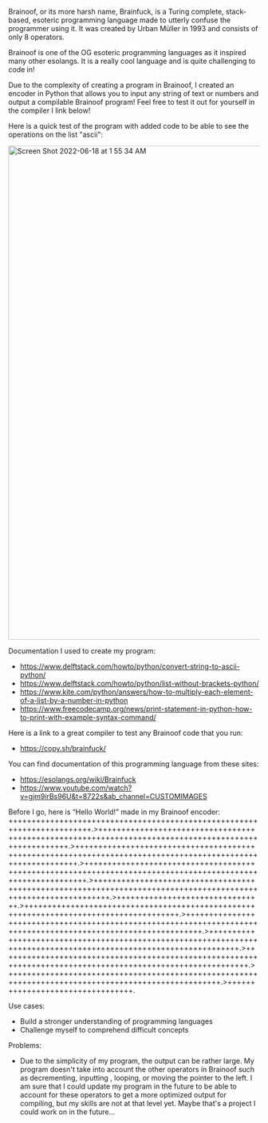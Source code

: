 Brainoof, or its more harsh name, Brainfuck, is a Turing complete, stack-based, esoteric programming language made to utterly confuse the programmer using it. It was created by Urban Müller in 1993 and consists of only 8 operators.

Brainoof is one of the OG esoteric programming languages as it inspired many other esolangs. It is a really cool language and is quite challenging to code in! 

Due to the complexity of creating a program in Brainoof, I created an encoder in Python that allows you to input any string of text or numbers and output a compilable Brainoof program! Feel free to test it out for yourself in the compiler I link below! 

Here is a quick test of the program with added code to be able to see the operations on the list "ascii":

<img width="988" alt="Screen Shot 2022-06-18 at 1 55 34 AM" src="https://user-images.githubusercontent.com/104415326/174427977-4c013787-6398-47e1-84be-32d361b061d4.png">

Documentation I used to create my program: 
 - https://www.delftstack.com/howto/python/convert-string-to-ascii-python/
 - https://www.delftstack.com/howto/python/list-without-brackets-python/
 - https://www.kite.com/python/answers/how-to-multiply-each-element-of-a-list-by-a-number-in-python
 - https://www.freecodecamp.org/news/print-statement-in-python-how-to-print-with-example-syntax-command/

Here is a link to a great compiler to test any Brainoof code that you run:
 - https://copy.sh/brainfuck/

You can find documentation of this programming language from these sites:
 - https://esolangs.org/wiki/Brainfuck
 - https://www.youtube.com/watch?v=gjm9irBs96U&t=8722s&ab_channel=CUSTOMIMAGES

Before I go, here is “Hello World!” made in my Brainoof encoder:
++++++++++++++++++++++++++++++++++++++++++++++++++++++++++++++++++++++++.>+++++++++++++++++++++++++++++++++++++++++++++++++++++++++++++++++++++++++++++++++++++++++++++++++++++.>++++++++++++++++++++++++++++++++++++++++++++++++++++++++++++++++++++++++++++++++++++++++++++++++++++++++++++.>++++++++++++++++++++++++++++++++++++++++++++++++++++++++++++++++++++++++++++++++++++++++++++++++++++++++++++.>+++++++++++++++++++++++++++++++++++++++++++++++++++++++++++++++++++++++++++++++++++++++++++++++++++++++++++++++.>++++++++++++++++++++++++++++++++.>+++++++++++++++++++++++++++++++++++++++++++++++++++++++++++++++++++++++++++++++++++++++.>+++++++++++++++++++++++++++++++++++++++++++++++++++++++++++++++++++++++++++++++++++++++++++++++++++++++++++++++.>++++++++++++++++++++++++++++++++++++++++++++++++++++++++++++++++++++++++++++++++++++++++++++++++++++++++++++++++++.>++++++++++++++++++++++++++++++++++++++++++++++++++++++++++++++++++++++++++++++++++++++++++++++++++++++++++++.>++++++++++++++++++++++++++++++++++++++++++++++++++++++++++++++++++++++++++++++++++++++++++++++++++++.>+++++++++++++++++++++++++++++++++.

Use cases:
 - Build a stronger understanding of programming languages
 - Challenge myself to comprehend difficult concepts

Problems:
 - Due to the simplicity of my program, the output can be rather large. My program doesn't take into account the other operators in Brainoof such as decrementing, inputting , looping, or moving the pointer to the left. I am sure that I could update my program in the future to be able to account for these operators to get a more optimized output for compiling, but my skills are not at that level yet. Maybe that's a project I could work on in the future...
